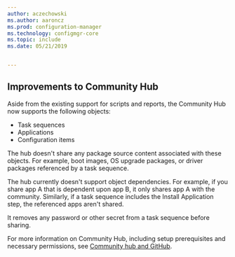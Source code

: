 ```yaml
---
author: aczechowski
ms.author: aaroncz
ms.prod: configuration-manager
ms.technology: configmgr-core
ms.topic: include
ms.date: 05/21/2019


---
```


## <a name="bkmk_hub"></a> Improvements to Community Hub

<!--4224401-->

Aside from the existing support for scripts and reports, the Community Hub now supports the following objects:  

- Task sequences
- Applications
- Configuration items  

The hub doesn't share any package source content associated with these objects. For example, boot images, OS upgrade packages, or driver packages referenced by a task sequence.

The hub currently doesn't support object dependencies. For example, if you share app A that is dependent upon app B, it only shares app A with the community. Similarly, if a task sequence includes the Install Application step, the referenced apps aren't shared.

It removes any password or other secret from a task sequence before sharing.

For more information on Community Hub, including setup prerequisites and necessary permissions, see [Community hub and GitHub](../../technical-preview-1904.md#community-hub-and-github).
